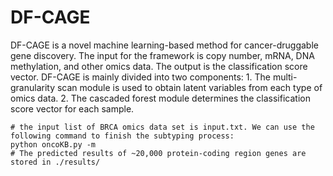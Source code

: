 # DF-CAGE
DF-CAGE is a novel machine learning-based method for cancer-druggable gene discovery. The input for the framework is copy number, mRNA, DNA methylation, and other omics data. The output is the classification score vector. DF-CAGE is mainly divided into two components: 1. The multi-granularity scan module is used to obtain latent variables from each type of omics data. 2. The cascaded forest module determines the classification score vector for each sample.
```shell
# the input list of BRCA omics data set is input.txt. We can use the following command to finish the subtyping process: 
python oncoKB.py -m    
# The predicted results of ~20,000 protein-coding region genes are stored in ./results/  
```

